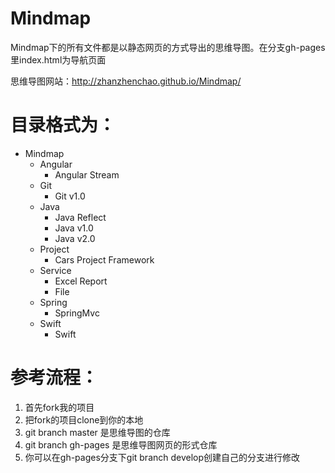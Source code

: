 Mindmap
=======

Mindmap下的所有文件都是以静态网页的方式导出的思维导图。在分支gh-pages里index.html为导航页面

思维导图网站：http://zhanzhenchao.github.io/Mindmap/

# 目录格式为：
* Mindmap
    * Angular
        * Angular Stream
    * Git
        * Git v1.0
    * Java
        * Java Reflect
        * Java v1.0
        * Java v2.0
    * Project
        * Cars Project Framework
    * Service
        * Excel Report
        * File
    * Spring
        * SpringMvc
    * Swift
        * Swift

# 参考流程：
1. 首先fork我的项目
2. 把fork的项目clone到你的本地
3. git branch master 是思维导图的仓库
4. git branch gh-pages 是思维导图网页的形式仓库
5. 你可以在gh-pages分支下git branch develop创建自己的分支进行修改
